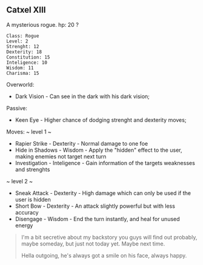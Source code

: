 ## Catxel XIII

A mysterious rogue.
hp: 20 ?

	Class: Rogue
	Level: 2
	Strenght: 12
	Dexterity: 18
	Constitution: 15
	Inteligence: 10
	Wisdom: 11
	Charisma: 15

Overworld:
* Dark Vision    - Can see in the dark with his dark vision;

Passive:
* Keen Eye        - Higher chance of dodging strenght and dexterity moves;

Moves:
~ level 1 ~
* Rapier Strike          - Dexterity      - Normal damage to one foe
* Hide in Shadows   - Wisdom       - Apply the "hidden" effect to the user, making enemies not target next turn
* Investigation         - Inteligence   - Gain information of the targets weaknesses and strenghts

~ level 2 ~
* Sneak Attack          - Dexterity     - High damage which can only be used if the user is hidden
* Short Bow              - Dexterity     - An attack slightly powerful but with less accuracy
* Disengage              - Wisdom      - End the turn instantly, and heal for unused energy


>I'm a bit secretive about my backstory you guys will find out probably, maybe someday, but just not today yet. Maybe next time.
>
>Hella outgoing, he's always got a smile on his face, always happy.